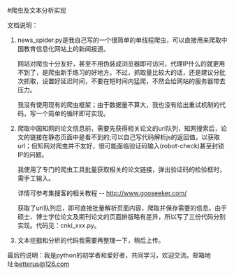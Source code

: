 #爬虫及文本分析实现

文档说明：

1.  news_spider.py是我自己写的一个很简单的单线程爬虫，可以直接用来爬取中国教育信息化网站上的新闻报道。


    网站对爬虫十分友好，甚至不用伪装成浏览器即可访问，代理IP什么的就更用不到了，是爬虫新手练习的好地方。不过，抓取量比较大的话，还是建议分批次抓取，设置好延迟时间，不要在短时间内猛爬，不然会给网站的服务器带去压力。
   
    我没有使用现有的爬虫框架；由于数据量不算大，我也没有给出重试机制的代码，写一个简单的循环即可实现。
  
2.  爬取中国知网的论文信息前，需要先获得相关论文的url队列，知网搜索后，论文的链接在静态页面中是看不到的;可以自己写代码解析js的返回值，以获取url；但知网对爬虫并不友好，很可能面临验证码输入(robot-check)甚至封锁IP的问题。

    我使用了专门的爬虫工具批量获取相关的论文链接，弹出验证码的检验框时，需手工输入。
 
    详情可参考集搜客的相关教程 -- http://www.gooseeker.com/ <br>
   
    获取了url队列后，即可直接批量解析页面内容，爬取并保存需要的信息。由于硕士、博士学位论文及期刊论文的页面排版略有差异，所以写了三份代码分别实现。代码见：cnki_xxx.py。

3. 文本挖掘和分析的代码我需要再整理一下，稍后上传。



最后的说明：我是python的初学者和爱好者，共同学习，欢迎交流。邮箱地址:betterus@126.com